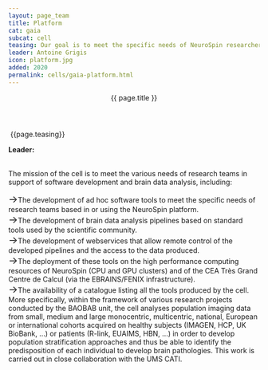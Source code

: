 ```yaml
---
layout: page_team
title: Platform
cat: gaia
subcat: cell
teasing: Our goal is to meet the specific needs of NeuroSpin researchers for software development and analysis of heterogeneous brain data (neuroimaging, omics, clinical and behavioural data) used in the context of research conducted in clinical neuroscience, population imaging or cognitive neuroscience research.
leader: Antoine Grigis
icon: platform.jpg
added: 2020
permalink: cells/gaia-platform.html
---
```


<!-- Banner -->
<section id="banner">
<div class="content">
  <header><p>{{ page.title }}</p></header>
  <p>
​   {{page.teasing}}
  </p>
  <p>
    <b> Leader: </b>
    <script>mail2("{{page.leader | replace: " ", "." | downcase}}", "cea", 3, "", "{{page.leader}}")</script>
  </p>
</div>
<span class="image object">
  <img src="{{site.url}}{{site.baseurl}}/images/labs/{{page.icon}}" alt="" />
</span>
</section>

<!-- Content -->
<br>
The mission of the cell is to meet the various needs of research teams in support of software development and brain data analysis, including:

<span style='font-size:20px;'>&#8594;</span>The development of ad hoc software tools to meet the specific needs of research teams based in or using the NeuroSpin platform. <br>
<span style='font-size:20px;'>&#8594;</span>The development of brain data analysis pipelines based on standard tools used by the scientific community. <br>
<span style='font-size:20px;'>&#8594;</span>The development of webservices that allow remote control of the developed pipelines and the access to the data produced. <br>
<span style='font-size:20px;'>&#8594;</span>The deployment of these tools on the high performance computing resources of NeuroSpin (CPU and GPU clusters) and of the CEA Très Grand Centre de Calcul (via the EBRAINS/FENIX infrastructure). <br>
<span style='font-size:20px;'>&#8594;</span>The availability of a catalogue listing all the tools produced by the cell. More specifically, within the framework of various research projects conducted by the BAOBAB unit, the cell analyses population imaging data from small, medium and large monocentric, multicentric, national, European or international cohorts acquired on healthy subjects (IMAGEN, HCP, UK BioBank, …) or patients (R-link, EUAIMS, HBN, …) in order to develop population stratification approaches and thus be able to identify the predisposition of each individual to develop brain pathologies. This work is carried out in close collaboration with the UMS CATI.


